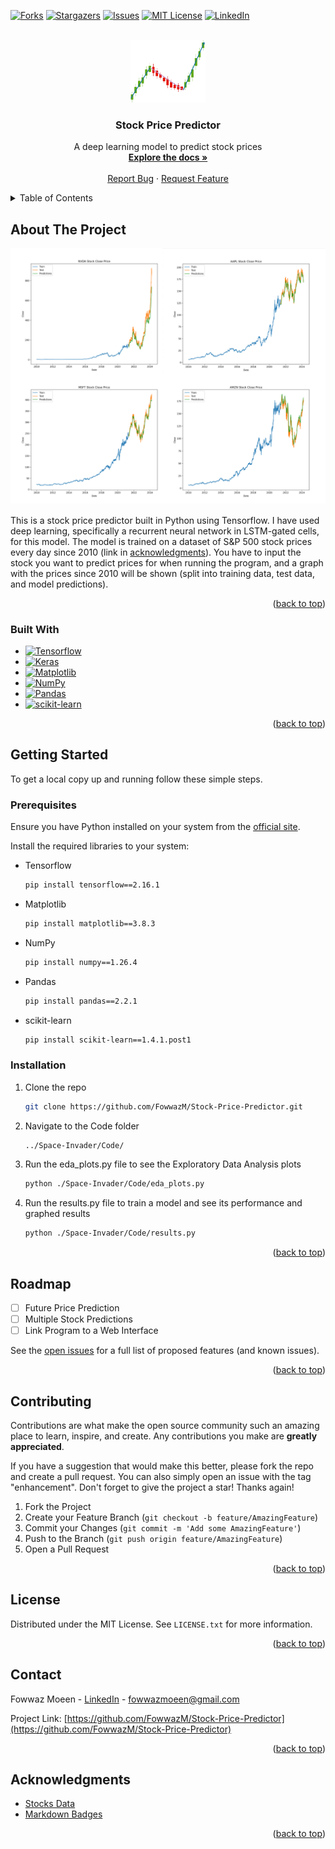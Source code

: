 <a name="readme-top"></a>

<!-- PROJECT SHIELDS -->
[![Forks][forks-shield]][forks-url]
[![Stargazers][stars-shield]][stars-url]
[![Issues][issues-shield]][issues-url]
[![MIT License][license-shield]][license-url]
[![LinkedIn][linkedin-shield]][linkedin-url]



<!-- PROJECT LOGO -->
<br />
<div align="center">
  <a href="https://github.com/FowwazM/Stock-Price-Predictor">
    <img src="Docs/logo.png" alt="Logo" width="120" height="100">
  </a>

<h3 align="center">Stock Price Predictor</h3>

  <p align="center">
    A deep learning model to predict stock prices
    <br />
    <a href="https://github.com/FowwazM/Stock-Price-Predictor"><strong>Explore the docs »</strong></a>
    <br />
    <br />
    <a href="https://github.com/FowwazM/Stock-Price-Predictor/issues">Report Bug</a>
    ·
    <a href="https://github.com/FowwazM/Stock-Price-Predictor/issues">Request Feature</a>
  </p>
</div>



<!-- TABLE OF CONTENTS -->
<details>
  <summary>Table of Contents</summary>
  <ol>
    <li>
      <a href="#about-the-project">About The Project</a>
      <ul>
        <li><a href="#built-with">Built With</a></li>
      </ul>
    </li>
    <li>
      <a href="#getting-started">Getting Started</a>
      <ul>
        <li><a href="#prerequisites">Prerequisites</a></li>
        <li><a href="#installation">Installation</a></li>
      </ul>
    </li>
    <li><a href="#roadmap">Roadmap</a></li>
    <li><a href="#contributing">Contributing</a></li>
    <li><a href="#license">License</a></li>
    <li><a href="#contact">Contact</a></li>
    <li><a href="#acknowledgments">Acknowledgments</a></li>
  </ol>
</details>



<!-- ABOUT THE PROJECT -->
## About The Project

[![Product Name Screen Shot][product-screenshot]](https://github.com/FowwazM/Stock-Price-Predictor/)

This is a stock price predictor built in Python using Tensorflow. I have used deep learning, specifically a recurrent neural network in LSTM-gated cells, for this model. The model is trained on a dataset of S&P 500 stock prices every day since 2010 (link in <a href="#acknowledgments">acknowledgments</a>). You have to input the stock you want to predict prices for when running the program, and a graph with the prices since 2010 will be shown (split into training data, test data, and model predictions).

<p align="right">(<a href="#readme-top">back to top</a>)</p>



### Built With

* [![Tensorflow][Tensorflow-Badge]][Tensorflow-url]
* [![Keras][Keras-Badge]][Keras-url]
* [![Matplotlib][Matplotlib-Badge]][Matplotlib-url]
* [![NumPy][Numpy-Badge]][Numpy-url]
* [![Pandas][Pandas-Badge]][Pandas-url]
* [![scikit-learn][scikit-Badge]][scikit-url]

<p align="right">(<a href="#readme-top">back to top</a>)</p>



<!-- GETTING STARTED -->
## Getting Started

To get a local copy up and running follow these simple steps.

### Prerequisites

Ensure you have Python installed on your system from the [official site](https://www.python.org/downloads/).

Install the required libraries to your system:
* Tensorflow
  ```sh
  pip install tensorflow==2.16.1
  ```
* Matplotlib
  ```sh
  pip install matplotlib==3.8.3
  ```
* NumPy
  ```sh
  pip install numpy==1.26.4
  ```
* Pandas
  ```sh
  pip install pandas==2.2.1
  ```
* scikit-learn
  ```sh
  pip install scikit-learn==1.4.1.post1
  ```

### Installation

1. Clone the repo
   ```sh
   git clone https://github.com/FowwazM/Stock-Price-Predictor.git
   ```
2. Navigate to the Code folder
   ```sh
   ../Space-Invader/Code/
   ```
3. Run the eda_plots.py file to see the Exploratory Data Analysis plots
   ```sh
   python ./Space-Invader/Code/eda_plots.py
   ```
4. Run the results.py file to train a model and see its performance and graphed results
   ```sh
   python ./Space-Invader/Code/results.py
   ```

<p align="right">(<a href="#readme-top">back to top</a>)</p>



<!-- ROADMAP -->
## Roadmap

- [ ] Future Price Prediction
- [ ] Multiple Stock Predictions
- [ ] Link Program to a Web Interface

See the [open issues](https://github.com/FowwazM/Stock-Price-Predictor/issues) for a full list of proposed features (and known issues).

<p align="right">(<a href="#readme-top">back to top</a>)</p>



<!-- CONTRIBUTING -->
## Contributing

Contributions are what make the open source community such an amazing place to learn, inspire, and create. Any contributions you make are **greatly appreciated**.

If you have a suggestion that would make this better, please fork the repo and create a pull request. You can also simply open an issue with the tag "enhancement".
Don't forget to give the project a star! Thanks again!

1. Fork the Project
2. Create your Feature Branch (`git checkout -b feature/AmazingFeature`)
3. Commit your Changes (`git commit -m 'Add some AmazingFeature'`)
4. Push to the Branch (`git push origin feature/AmazingFeature`)
5. Open a Pull Request

<p align="right">(<a href="#readme-top">back to top</a>)</p>



<!-- LICENSE -->
## License

Distributed under the MIT License. See `LICENSE.txt` for more information.

<p align="right">(<a href="#readme-top">back to top</a>)</p>



<!-- CONTACT -->
## Contact

Fowwaz Moeen - [LinkedIn][linkedin-url] - fowwazmoeen@gmail.com

Project Link: [https://github.com/FowwazM/Stock-Price-Predictor](https://github.com/FowwazM/Stock-Price-Predictor)

<p align="right">(<a href="#readme-top">back to top</a>)</p>



<!-- ACKNOWLEDGMENTS -->
## Acknowledgments

* [Stocks Data](https://www.kaggle.com/datasets/andrewmvd/sp-500-stocks/discussion)
* [Markdown Badges](https://github.com/Ileriayo/markdown-badges?tab=readme-ov-file#markdown-badges)

<p align="right">(<a href="#readme-top">back to top</a>)</p>



<!-- MARKDOWN LINKS & IMAGES -->
<!-- https://www.markdownguide.org/basic-syntax/#reference-style-links -->
[contributors-shield]: https://img.shields.io/github/contributors/FowwazM/Stock-Price-Predictor.svg?style=for-the-badge
[contributors-url]: https://github.com/FowwazM/Stock-Price-Predictor/graphs/contributors
[forks-shield]: https://img.shields.io/github/forks/FowwazM/Stock-Price-Predictor.svg?style=for-the-badge
[forks-url]: https://github.com/FowwazM/Stock-Price-Predictor/network/members
[stars-shield]: https://img.shields.io/github/stars/FowwazM/Stock-Price-Predictor.svg?style=for-the-badge
[stars-url]: https://github.com/FowwazM/Stock-Price-Predictor/stargazers
[issues-shield]: https://img.shields.io/github/issues/FowwazM/Stock-Price-Predictor.svg?style=for-the-badge
[issues-url]: https://github.com/FowwazM/Stock-Price-Predictor/issues
[license-shield]: https://img.shields.io/github/license/FowwazM/Stock-Price-Predictor.svg?label=license&style=for-the-badge
[license-url]: https://github.com/FowwazM/Stock-Price-Predictor/blob/master/LICENSE.txt
[linkedin-shield]: https://img.shields.io/badge/-LinkedIn-black.svg?style=for-the-badge&logo=linkedin&colorB=555
[linkedin-url]: https://linkedin.com/in/fowwaz-moeen/
[product-screenshot]: Docs/screenshot.png
[Tensorflow-Badge]: https://img.shields.io/badge/TensorFlow-%23FF6F00.svg?style=for-the-badge&logo=TensorFlow&logoColor=white
[Tensorflow-url]: https://www.tensorflow.org/
[Keras-Badge]: https://img.shields.io/badge/Keras-%23D00000.svg?style=for-the-badge&logo=Keras&logoColor=white
[Keras-url]: https://keras.io/
[Matplotlib-Badge]: https://img.shields.io/badge/Matplotlib-%23ffffff.svg?style=for-the-badge&logo=Matplotlib&logoColor=black
[Matplotlib-url]: https://matplotlib.org/n
[Numpy-Badge]: https://img.shields.io/badge/numpy-%23013243.svg?style=for-the-badge&logo=numpy&logoColor=white
[Numpy-url]: https://numpy.org/
[Pandas-Badge]: https://img.shields.io/badge/pandas-%23150458.svg?style=for-the-badge&logo=pandas&logoColor=white
[Pandas-url]: https://pandas.pydata.org/
[scikit-Badge]: https://img.shields.io/badge/scikit--learn-%23F7931E.svg?style=for-the-badge&logo=scikit-learn&logoColor=white
[scikit-url]: https://scikit-learn.org/stable/
